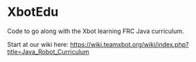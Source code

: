 # XbotEdu

Code to go along with the Xbot learning FRC Java curriculum. 

Start at our wiki here: https://wiki.teamxbot.org/wiki/index.php?title=Java_Robot_Curriculum

